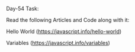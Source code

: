 Day-54 Task:

Read the following Articles and Code along with it:

Hello World (https://javascript.info/hello-world)

Variables (https://javascript.info/variables)
